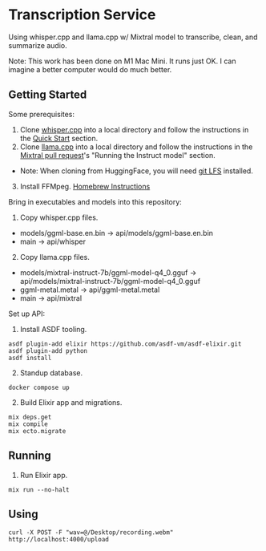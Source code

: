
# Transcription Service

Using whisper.cpp and llama.cpp w/ Mixtral model to transcribe, clean, and summarize audio.

Note: This work has been done on M1 Mac Mini. It runs just OK. I can imagine a better computer would do much better.


## Getting Started

Some prerequisites:

1. Clone [whisper.cpp](https://github.com/ggerganov/whisper.cpp) into a local directory and follow the instructions in the [Quick Start](https://github.com/ggerganov/whisper.cpp?tab=readme-ov-file#quick-start) section.
2. Clone [llama.cpp](https://github.com/ggerganov/llama.cpp) into a local directory and follow the instructions in the [Mixtral pull request](https://github.com/ggerganov/llama.cpp/pull/4406)'s "Running the Instruct model" section.
  * Note: When cloning from HuggingFace, you will need [git LFS](https://git-lfs.com/) installed.
3. Install FFMpeg. [Homebrew Instructions](https://formulae.brew.sh/formula/ffmpeg)

Bring in executables and models into this repository:

1. Copy whisper.cpp files.
  * models/ggml-base.en.bin -> api/models/ggml-base.en.bin
  * main -> api/whisper
2. Copy llama.cpp files.
  * models/mixtral-instruct-7b/ggml-model-q4_0.gguf -> api/models/mixtral-instruct-7b/ggml-model-q4_0.gguf
  * ggml-metal.metal -> api/ggml-metal.metal
  * main -> api/mixtral

Set up API:

1. Install ASDF tooling.
```
asdf plugin-add elixir https://github.com/asdf-vm/asdf-elixir.git
asdf plugin-add python
asdf install
```
2. Standup database.
```
docker compose up
```
2. Build Elixir app and migrations.
```
mix deps.get
mix compile
mix ecto.migrate
```

## Running

1. Run Elixir app.
```
mix run --no-halt
```

## Using

```
curl -X POST -F "wav=@/Desktop/recording.webm" http://localhost:4000/upload
```
